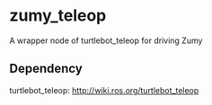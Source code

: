 # zumy_teleop
A wrapper node of turtlebot_teleop for driving Zumy

## Dependency
turtlebot_teleop: http://wiki.ros.org/turtlebot_teleop
